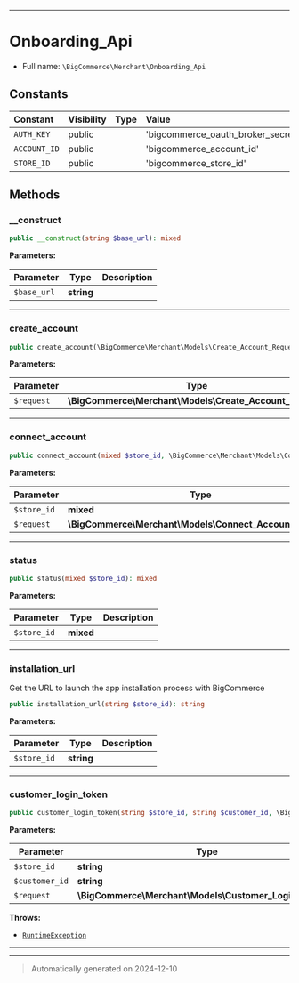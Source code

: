 ***

# Onboarding_Api





* Full name: `\BigCommerce\Merchant\Onboarding_Api`


## Constants

| Constant | Visibility | Type | Value |
|:---------|:-----------|:-----|:------|
|`AUTH_KEY`|public| |&#039;bigcommerce_oauth_broker_secret&#039;|
|`ACCOUNT_ID`|public| |&#039;bigcommerce_account_id&#039;|
|`STORE_ID`|public| |&#039;bigcommerce_store_id&#039;|


## Methods


### __construct



```php
public __construct(string $base_url): mixed
```








**Parameters:**

| Parameter | Type | Description |
|-----------|------|-------------|
| `$base_url` | **string** |  |





***

### create_account



```php
public create_account(\BigCommerce\Merchant\Models\Create_Account_Request $request): mixed
```








**Parameters:**

| Parameter | Type | Description |
|-----------|------|-------------|
| `$request` | **\BigCommerce\Merchant\Models\Create_Account_Request** |  |





***

### connect_account



```php
public connect_account(mixed $store_id, \BigCommerce\Merchant\Models\Connect_Account_Request $request): mixed
```








**Parameters:**

| Parameter | Type | Description |
|-----------|------|-------------|
| `$store_id` | **mixed** |  |
| `$request` | **\BigCommerce\Merchant\Models\Connect_Account_Request** |  |





***

### status



```php
public status(mixed $store_id): mixed
```








**Parameters:**

| Parameter | Type | Description |
|-----------|------|-------------|
| `$store_id` | **mixed** |  |





***

### installation_url

Get the URL to launch the app installation process with BigCommerce

```php
public installation_url(string $store_id): string
```








**Parameters:**

| Parameter | Type | Description |
|-----------|------|-------------|
| `$store_id` | **string** |  |





***

### customer_login_token



```php
public customer_login_token(string $store_id, string $customer_id, \BigCommerce\Merchant\Models\Customer_Login_Request $request): string
```








**Parameters:**

| Parameter | Type | Description |
|-----------|------|-------------|
| `$store_id` | **string** |  |
| `$customer_id` | **string** |  |
| `$request` | **\BigCommerce\Merchant\Models\Customer_Login_Request** |  |




**Throws:**

- [`RuntimeException`](../../RuntimeException.md)



***


***
> Automatically generated on 2024-12-10
